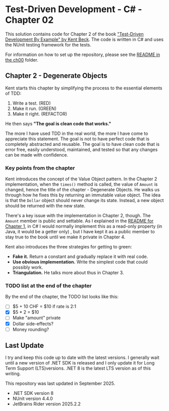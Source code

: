 # Test-Driven Development - C# - Chapter 02

This solution contains code for Chapter 2 of the book ["Test-Driven Development By Example" by 
Kent Beck](https://a.co/d/1sr05eT). The code is written in C# and uses the NUnit testing framework for the tests. 

For information on how to set up the repository, please see the [README in the ch00](../ch00/README.md) folder.

## Chapter 2 - Degenerate Objects
Kent starts this chapter by simplifying the process to the essential elements of TDD:
1. Write a test. (RED)
2. Make it run. (GREEN)
3. Make it right. (REFACTOR)

He then says **"The goal is clean code that works."** 

The more I have used TDD in the real world, the more I have come to appreciate this statement. The goal is not 
to have perfect code that is completely abstracted and reusable. The goal is to have clean code that is error free, 
easily understood, maintained, and tested so that any changes can be made with confidence.

### Key points from the chapter
Kent introduces the concept of the Value Object pattern. In the Chapter 2 implementation, when the `times()` method is 
called, the value of `Amount` is changed, hence the title of the chapter - Degenerate Objects. He walks us through how
he fixes this by returning an immutable value object. The idea is that the `Dollar` object should never change its state. 
Instead, a new object should be returned with the new state.

There's a key issue with the implementation in Chapter 2, though. The `Amount` member is public and settable. As I
explained in the [README for Chapter 1](../ch01/README.md), in C# I would normally implement this as a read-only 
property (in Java, it would be a getter only) , but I have kept it as a public member to stay true to the book until 
we make it private in Chapter 4.

Kent also introduces the three strategies for getting to green:
- **Fake it.** Return a constant and gradually replace it with real code.
- **Use obvious implementation.** Write the simplest code that could possibly work.
- **Triangulation.** He talks more about thus in Chapter 3.

### TODO list at the end of the chapter
By the end of the chapter, the TODO list looks like this:
- [ ] \$5 + 10 CHF = $10 if rate is 2:1
- [x] \$5 * 2 = $10
- [ ] Make "amount" private
- [x] Dollar side-effects?
- [ ] Money rounding?

## Last Update
I try and keep this code up to date with the latest versions. I generally wait until a new version of .NET SDK is 
released and I only update it for Long Term Support (LTS)versions. .NET 8 is the latest LTS version as of this writing.

This repository was last updated in September 2025.
- .NET SDK version 8
- NUnit version 4.4.0
- JetBrains Rider version 2025.2.2